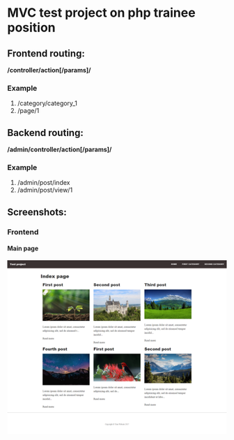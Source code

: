# MVC test project on php trainee position

## Frontend routing:
**/controller/action[/params]/**
### Example
1. /category/category_1
2. /page/1
## Backend routing:
**/admin/controller/action[/params]/**
### Example
1. /admin/post/index
2. /admin/post/view/1

## Screenshots:

### Frontend

#### Main page

![frontend index page](/screenshots/Index%20page.png?raw=true)